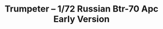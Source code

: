 ---
layout: product
title: "Trumpeter – 1/72 Russian Btr-70 Apc Early Version"
price: "1800" 
desc: "N/A"
img_path: "/assets/img/TRU07137.jpg"
brand: "N/A"
available: false
special_offer: false
new: false
soon: false
cat: "010000"
subcat: "013400"
subsubcat: "0N/A"
sifra: "TRU07137"
popular: false
---